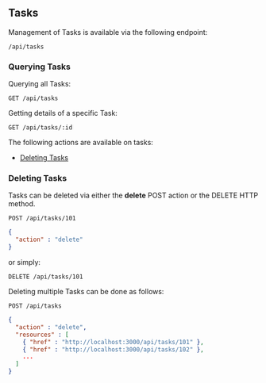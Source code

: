 ---
---

## Tasks

Management of Tasks is available via the following endpoint:

``` data
/api/tasks
```

### Querying Tasks

Querying all Tasks:

    GET /api/tasks

Getting details of a specific Task:

    GET /api/tasks/:id

The following actions are available on tasks:

  - [Deleting Tasks](#deleting-tasks)

### Deleting Tasks

Tasks can be deleted via either the **delete** POST action or the DELETE
HTTP method.

    POST /api/tasks/101

``` json
{
  "action" : "delete"
}
```

or simply:

    DELETE /api/tasks/101

Deleting multiple Tasks can be done as follows:

    POST /api/tasks

``` json
{
  "action" : "delete",
  "resources" : [
    { "href" : "http://localhost:3000/api/tasks/101" },
    { "href" : "http://localhost:3000/api/tasks/102" },
    ...
  ]
}
```
